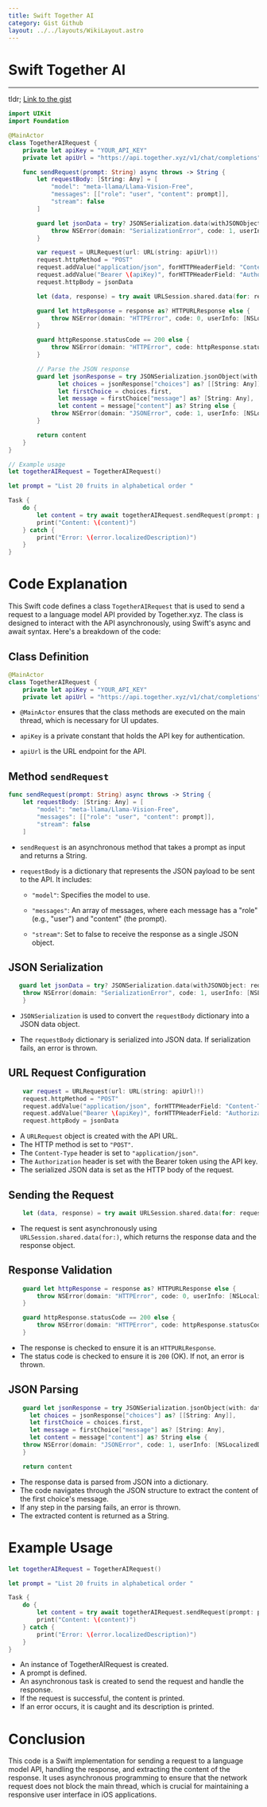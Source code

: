 ```yaml
---
title: Swift Together AI
category: Gist Github
layout: ../../layouts/WikiLayout.astro
---
```


# Swift Together AI
---

tldr;
[Link to the gist](https://ai.moyahexagon.com/shares/4378dd41-8aac-43f3-9cf0-2dc938586495)

```swift
import UIKit
import Foundation

@MainActor
class TogetherAIRequest {
    private let apiKey = "YOUR_API_KEY"
    private let apiUrl = "https://api.together.xyz/v1/chat/completions"

    func sendRequest(prompt: String) async throws -> String {
        let requestBody: [String: Any] = [
            "model": "meta-llama/Llama-Vision-Free",
            "messages": [["role": "user", "content": prompt]],
            "stream": false
        ]

        guard let jsonData = try? JSONSerialization.data(withJSONObject: requestBody, options: []) else {
            throw NSError(domain: "SerializationError", code: 1, userInfo: [NSLocalizedDescriptionKey: "Could not serialize request body"])
        }

        var request = URLRequest(url: URL(string: apiUrl)!)
        request.httpMethod = "POST"
        request.addValue("application/json", forHTTPHeaderField: "Content-Type")
        request.addValue("Bearer \(apiKey)", forHTTPHeaderField: "Authorization")
        request.httpBody = jsonData

        let (data, response) = try await URLSession.shared.data(for: request)

        guard let httpResponse = response as? HTTPURLResponse else {
            throw NSError(domain: "HTTPError", code: 0, userInfo: [NSLocalizedDescriptionKey: "Invalid response"])
        }

        guard httpResponse.statusCode == 200 else {
            throw NSError(domain: "HTTPError", code: httpResponse.statusCode, userInfo: [NSLocalizedDescriptionKey: "Invalid response"])
        }

        // Parse the JSON response
        guard let jsonResponse = try JSONSerialization.jsonObject(with: data, options: []) as? [String: Any],
              let choices = jsonResponse["choices"] as? [[String: Any]],
              let firstChoice = choices.first,
              let message = firstChoice["message"] as? [String: Any],
              let content = message["content"] as? String else {
            throw NSError(domain: "JSONError", code: 1, userInfo: [NSLocalizedDescriptionKey: "JSON parsing failed"])
        }

        return content
    }
}

// Example usage
let togetherAIRequest = TogetherAIRequest()

let prompt = "List 20 fruits in alphabetical order "

Task {
    do {
        let content = try await togetherAIRequest.sendRequest(prompt: prompt)
        print("Content: \(content)")
    } catch {
        print("Error: \(error.localizedDescription)")
    }
}
```

# Code Explanation

This Swift code defines a class `TogetherAIRequest` that is used to send a request to a language model API provided by Together.xyz. The class is designed to interact with the API asynchronously, using Swift's async and await syntax. Here's a breakdown of the code:

## Class Definition

```swift
@MainActor
class TogetherAIRequest {
    private let apiKey = "YOUR_API_KEY"
    private let apiUrl = "https://api.together.xyz/v1/chat/completions"
```

- `@MainActor` ensures that the class methods are executed on the main thread, which is necessary for UI updates.

- `apiKey` is a private constant that holds the API key for authentication.

- `apiUrl` is the URL endpoint for the API.

## Method `sendRequest`

```swift
func sendRequest(prompt: String) async throws -> String {
    let requestBody: [String: Any] = [
        "model": "meta-llama/Llama-Vision-Free",
        "messages": [["role": "user", "content": prompt]],
        "stream": false
    ]
```

- `sendRequest` is an asynchronous method that takes a prompt as input and returns a String.

- `requestBody` is a dictionary that represents the JSON payload to be sent to the API. It includes:

   - `"model"`: Specifies the model to use.
   
   - `"messages"`: An array of messages, where each message has a "role" (e.g., "user") and "content" (the prompt).

   - `"stream"`: Set to false to receive the response as a single JSON object.

## JSON Serialization

```swift
   guard let jsonData = try? JSONSerialization.data(withJSONObject: requestBody, options: []) else {
    throw NSError(domain: "SerializationError", code: 1, userInfo: [NSLocalizedDescriptionKey: "Could not serialize request body"])
    }
```

- `JSONSerialization` is used to convert the `requestBody` dictionary into a JSON data object.

- The `requestBody` dictionary is serialized into JSON data. If serialization fails, an error is thrown.

## URL Request Configuration

```swift
    var request = URLRequest(url: URL(string: apiUrl)!)
    request.httpMethod = "POST"
    request.addValue("application/json", forHTTPHeaderField: "Content-Type")
    request.addValue("Bearer \(apiKey)", forHTTPHeaderField: "Authorization")
    request.httpBody = jsonData
```

- A `URLRequest` object is created with the API URL.
- The HTTP method is set to `"POST"`.
- The `Content-Type` header is set to `"application/json"`.
- The `Authorization` header is set with the Bearer token using the API key.
- The serialized JSON data is set as the HTTP body of the request.

## Sending the Request

```swift
    let (data, response) = try await URLSession.shared.data(for: request)
```

- The request is sent asynchronously using `URLSession.shared.data(for:)`, which returns the response data and the response object.

## Response Validation

```swift
    guard let httpResponse = response as? HTTPURLResponse else {
        throw NSError(domain: "HTTPError", code: 0, userInfo: [NSLocalizedDescriptionKey: "Invalid response"])
    }

    guard httpResponse.statusCode == 200 else {
        throw NSError(domain: "HTTPError", code: httpResponse.statusCode, userInfo: [NSLocalizedDescriptionKey: "Invalid response"])
    }
```
- The response is checked to ensure it is an `HTTPURLResponse`.
- The status code is checked to ensure it is `200` (OK). If not, an error is thrown.

## JSON Parsing

```swift
    guard let jsonResponse = try JSONSerialization.jsonObject(with: data, options: []) as? [String: Any],
      let choices = jsonResponse["choices"] as? [[String: Any]],
      let firstChoice = choices.first,
      let message = firstChoice["message"] as? [String: Any],
      let content = message["content"] as? String else {
    throw NSError(domain: "JSONError", code: 1, userInfo: [NSLocalizedDescriptionKey: "JSON parsing failed"])
    }

    return content

```

- The response data is parsed from JSON into a dictionary.
- The code navigates through the JSON structure to extract the content of the first choice's message.
- If any step in the parsing fails, an error is thrown.
- The extracted content is returned as a String.

# Example Usage

```swift
let togetherAIRequest = TogetherAIRequest()

let prompt = "List 20 fruits in alphabetical order "

Task {
    do {
        let content = try await togetherAIRequest.sendRequest(prompt: prompt)
        print("Content: \(content)")
    } catch {
        print("Error: \(error.localizedDescription)")
    }
}
```

- An instance of TogetherAIRequest is created.
- A prompt is defined.
- An asynchronous task is created to send the request and handle the response.
- If the request is successful, the content is printed.
- If an error occurs, it is caught and its description is printed.


# Conclusion

This code is a Swift implementation for sending a request to a language model API, handling the response, and extracting the content of the response. It uses asynchronous programming to ensure that the network request does not block the main thread, which is crucial for maintaining a responsive user interface in iOS applications.